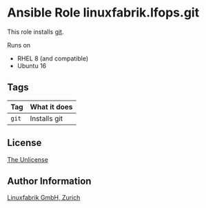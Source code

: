 # Ansible Role linuxfabrik.lfops.git

This role installs [git](https://git-scm.com/).

Runs on

* RHEL 8 (and compatible)
* Ubuntu 16


## Tags

| Tag   | What it does |
| ---   | ------------ |
| `git` | Installs git |


## License

[The Unlicense](https://unlicense.org/)


## Author Information

[Linuxfabrik GmbH, Zurich](https://www.linuxfabrik.ch)
